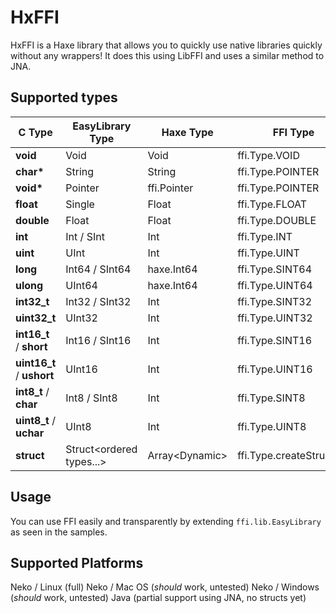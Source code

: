 HxFFI
=====
HxFFI is a Haxe library that allows you to quickly use native libraries quickly without any wrappers! It does this using LibFFI and uses a similar method to JNA.

Supported types
---------------
 C Type						| EasyLibrary Type				| Haxe Type				| FFI Type
----------------------------|-------------------------------|-----------------------|---------------------------
__void__					| Void 							| Void 					| ffi.Type.VOID
__char*__					| String						| String 				| ffi.Type.POINTER
__void*__					| Pointer						| ffi.Pointer 			| ffi.Type.POINTER
__float__					| Single						| Float 				| ffi.Type.FLOAT
__double__				    | Float							| Float 				| ffi.Type.DOUBLE
__int__ 				    | Int / SInt					| Int					| ffi.Type.INT
__uint__ 				    | UInt							| Int					| ffi.Type.UINT
__long__ 				    | Int64 / SInt64				| haxe.Int64			| ffi.Type.SINT64
__ulong__ 				    | UInt64						| haxe.Int64			| ffi.Type.UINT64
__int32_t__ 			    | Int32	/ SInt32				| Int					| ffi.Type.SINT32
__uint32_t__ 			    | UInt32						| Int					| ffi.Type.UINT32
__int16_t__ / __short__ 	| Int16	/ SInt16				| Int					| ffi.Type.SINT16
__uint16_t__ / __ushort__ 	| UInt16						| Int					| ffi.Type.UINT16
__int8_t__ / __char__ 		| Int8 / SInt8					| Int					| ffi.Type.SINT8
__uint8_t__ / __uchar__ 	| UInt8							| Int					| ffi.Type.UINT8
__struct__					| Struct&lt;ordered types...&gt;| Array&lt;Dynamic&gt;	| ffi.Type.createStruct(...)

Usage
-----
You can use FFI easily and transparently by extending `ffi.lib.EasyLibrary` as seen in the samples.

Supported Platforms
-------------------
Neko / Linux (full)
Neko / Mac OS (*should* work, untested)
Neko / Windows (*should* work, untested)
Java (partial support using JNA, no structs yet)